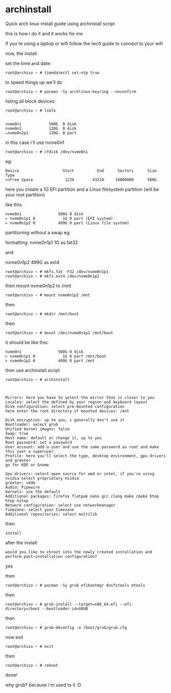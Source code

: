 # archinstall
Quick arch linux install guide using archinstall script



this is how i do it and it works for me



if you're using a laptop or wifi follow the iwctl guide to connect to your wifi


now, the install

set the time and date:

    root@archiso ~ # timedatectl set-ntp true


to speed things up we'll do

    root@archiso ~ # pacman -Sy archlinux-keyring --noconfirm

listing all block devices:

    root@archiso ~ # lsblk


    nvme0n1            500G  0 disk
    nvme0n2            120G  0 disk
    ⌙nvme0n2p1         120G  0 part


in this case i'll use nvme0n1

    root@archiso ~ # cfdisk /dev/nvme0n1


eg:

    Device                   Start          End      Sectors      Size Type
    >>Free Space              1234        43210     10000000      500G


here you create a 1G EFI partition and a Linux filesystem partition (will be your root partition)

like this:

    nvme0n1                500G 0 disk
    ⊢ nvme0n1p1 0            1G 0 part (EFI system)
    ⊢ nvme0n1p2 0          499G 0 part (Linux file system)

partitioning without a swap eg:

formatting:
nvme0n1p1 1G as fat32

and

nvme0n1p2 499G as ext4

    root@archiso ~ # mkfs.fat -F32 /dev/nvme0n1p1
    root@archiso ~ # mkfs.ext4 /dev/nvme0n1p2


then mount nvme0n1p2 to /mnt

    root@archiso ~ # mount nvme0n1p2 /mnt

then

    root@archiso ~ # mkdir /mnt/boot

then

    root@archiso ~ # mount /dev/nvme0n1p1 /mnt/boot

it should be like this:

    nvme0n1                500G 0 disk
    ⊢ nvme0n1p1 0            1G 0 part /mnt/boot
    ⊢ nvme0n1p2 0          499G 0 part /mnt

then use archinstall script

    root@archiso ~ # archinstall

    

    Mirrors: here you have to select the mirror that is closer to you
    Locales: select the defined by your region and keyboard layout
    Disk configuration: select pre-mounted configuration
    here enter the root directory of mounted devices: /mnt

    Disk encryption: up to you, i generally don't use it
    Bootloader: select grub
    Unified kernel images: false
    Swap: true
    Host name: default or change it, up to you
    Root password: set a password
    User account: add a user and use the same password as root and make this user a superuser.
    Profile: here you'll select the type, desktop environment, gpu drivers and greeter
    go for KDE or Gnome

    Gpu drivers: select open source for amd or intel, if you're using nvidia select proprietary nvidia
    greeter: sddm
    Audio: Pipewire
    Kernels: use the default
    Additional packages: firefox flatpak nano gcc clang make cmake btop htop nvtop
    Network configuration: select use networkmanager
    Timezone: select your timezone
    Additional repositories: select multilib

then

    install

after the install:

    would you like to chroot into the newly created installation and perform past-installation configuration?
yes


then

    root@archiso ~ # pacman -Sy grub efibootmgr dosfstools mtools

then

    root@archiso ~ # grub-install --target=x86_64-efi --efi-directory=/boot --bootloader-id=GRUB

then

    root@archiso ~ # grub-mkconfig -o /boot/grub/grub.cfg

now exit

    root@archiso ~ # exit

then

    root@archiso ~ # reboot

done!

why grub? because i'm used to it :D
